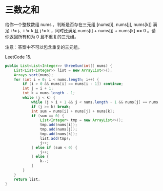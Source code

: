# 三数之和
给你一个整数数组 nums ，判断是否存在三元组 [nums[i], nums[j], nums[k]] 满足 i != j、i != k 且 j != k ，同时还满足 nums[i] + nums[j] + nums[k] == 0 。请你返回所有和为 0 且不重复的三元组。

注意：答案中不可以包含重复的三元组。

LeetCode 15.


```java
public List<List<Integer>> threeSum(int[] nums) {
    List<List<Integer>> list = new ArrayList<>();
    Arrays.sort(nums);
    for (int i = 0; i < nums.length; i++) {
        if (i > 0 && nums[i] == nums[i - 1]) continue;
        int j = i + 1;
        int k = nums.length - 1;
        while (j < k) {
            while (j > i + 1 && j < nums.length - 1 && nums[j] == nums[j - 1]) j++;
            if (j >= k) break;
            int sum = nums[i] + nums[j] + nums[k];
            if (sum == 0) {
                List<Integer> tmp = new ArrayList<>();
                tmp.add(nums[i]);
                tmp.add(nums[j]);
                tmp.add(nums[k]);
                list.add(tmp);
                j++;
            } else if (sum < 0) {
                j++;
            } else {
                k--;
            }
        }
    }
    return list;
}
```